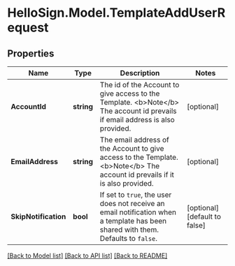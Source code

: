 # HelloSign.Model.TemplateAddUserRequest

## Properties

Name | Type | Description | Notes
------------ | ------------- | ------------- | -------------
**AccountId** | **string** |  The id of the Account to give access to the Template. &lt;b&gt;Note&lt;/b&gt; The account id prevails if email address is also provided.  | [optional] 
**EmailAddress** | **string** |  The email address of the Account to give access to the Template. &lt;b&gt;Note&lt;/b&gt; The account id prevails if it is also provided.  | [optional] 
**SkipNotification** | **bool** |  If set to `true`, the user does not receive an email notification when a template has been shared with them. Defaults to `false`.  | [optional] [default to false]

[[Back to Model list]](../README.md#documentation-for-models) [[Back to API list]](../README.md#documentation-for-api-endpoints) [[Back to README]](../README.md)

